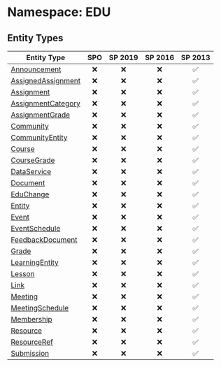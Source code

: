 # Namespace: EDU

## Entity Types

Entity Type | SPO | SP 2019 | SP 2016 | SP 2013
----------|:---:|:-------:|:-------:|:-------:
[Announcement](./EntityTypes/Announcement.md) | ❌ | ❌ | ❌ | ✅
[AssignedAssignment](./EntityTypes/AssignedAssignment.md) | ❌ | ❌ | ❌ | ✅
[Assignment](./EntityTypes/Assignment.md) | ❌ | ❌ | ❌ | ✅
[AssignmentCategory](./EntityTypes/AssignmentCategory.md) | ❌ | ❌ | ❌ | ✅
[AssignmentGrade](./EntityTypes/AssignmentGrade.md) | ❌ | ❌ | ❌ | ✅
[Community](./EntityTypes/Community.md) | ❌ | ❌ | ❌ | ✅
[CommunityEntity](./EntityTypes/CommunityEntity.md) | ❌ | ❌ | ❌ | ✅
[Course](./EntityTypes/Course.md) | ❌ | ❌ | ❌ | ✅
[CourseGrade](./EntityTypes/CourseGrade.md) | ❌ | ❌ | ❌ | ✅
[DataService](./EntityTypes/DataService.md) | ❌ | ❌ | ❌ | ✅
[Document](./EntityTypes/Document.md) | ❌ | ❌ | ❌ | ✅
[EduChange](./EntityTypes/EduChange.md) | ❌ | ❌ | ❌ | ✅
[Entity](./EntityTypes/Entity.md) | ❌ | ❌ | ❌ | ✅
[Event](./EntityTypes/Event.md) | ❌ | ❌ | ❌ | ✅
[EventSchedule](./EntityTypes/EventSchedule.md) | ❌ | ❌ | ❌ | ✅
[FeedbackDocument](./EntityTypes/FeedbackDocument.md) | ❌ | ❌ | ❌ | ✅
[Grade](./EntityTypes/Grade.md) | ❌ | ❌ | ❌ | ✅
[LearningEntity](./EntityTypes/LearningEntity.md) | ❌ | ❌ | ❌ | ✅
[Lesson](./EntityTypes/Lesson.md) | ❌ | ❌ | ❌ | ✅
[Link](./EntityTypes/Link.md) | ❌ | ❌ | ❌ | ✅
[Meeting](./EntityTypes/Meeting.md) | ❌ | ❌ | ❌ | ✅
[MeetingSchedule](./EntityTypes/MeetingSchedule.md) | ❌ | ❌ | ❌ | ✅
[Membership](./EntityTypes/Membership.md) | ❌ | ❌ | ❌ | ✅
[Resource](./EntityTypes/Resource.md) | ❌ | ❌ | ❌ | ✅
[ResourceRef](./EntityTypes/ResourceRef.md) | ❌ | ❌ | ❌ | ✅
[Submission](./EntityTypes/Submission.md) | ❌ | ❌ | ❌ | ✅